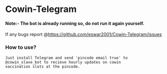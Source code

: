 ﻿# Cowin-Telegram

#### Note:- The bot is already running so, do not run it again yourself. 

If any bugs report @https://github.com/eswar2001/Cowin-Telegram/issues

### How to use?
```
Just install Telegram and send 'pincode email true' to
@cowin_slave_bot to recieve hourly updates on cowin 
vaccination slots at the pincode.
```
